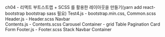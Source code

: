 ch04 - 리액트 부트스트랩 + SCSS 를 활용한 레이아웃을 만들기(yarn add react-bootstrap bootstrap sass 필요)
	Test4.js - bootstrap.min.css, Common.scss
		Header.js - Header.scss
			Navbar	
		Contents.js - Contents.scss
			Carousel
			Container - grid
			Table
			Pagination
			Card
			Form
		Footer.js - Footer.scss
			Stack
				Navbar
			Container